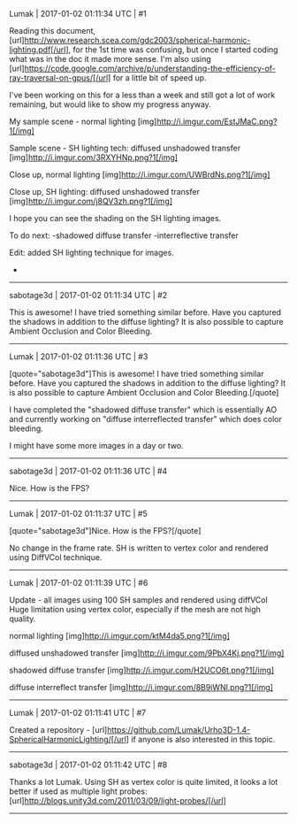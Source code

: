 Lumak | 2017-01-02 01:11:34 UTC | #1

Reading this document, [url]http://www.research.scea.com/gdc2003/spherical-harmonic-lighting.pdf[/url], for the 1st time was confusing, but once I started coding what was in the doc it made more sense.
I'm also using [url]https://code.google.com/archive/p/understanding-the-efficiency-of-ray-traversal-on-gpus/[/url] for a little bit of speed up.

I've been working on this for a less than a week and still got a lot of work remaining, but would like to show my progress anyway.

My sample scene - normal lighting
[img]http://i.imgur.com/EstJMaC.png?1[/img]

Sample scene - SH lighting tech: diffused unshadowed transfer
[img]http://i.imgur.com/3RXYHNp.png?1[/img]

Close up, normal lighting
[img]http://i.imgur.com/UWBrdNs.png?1[/img]

Close up, SH lighting: diffused unshadowed transfer
[img]http://i.imgur.com/j8QV3zh.png?1[/img]

I hope you can see the shading on the SH lighting images.

To do next:
-shadowed diffuse transfer
-interreflective transfer

Edit: added SH lighting technique for images.

-

-------------------------

sabotage3d | 2017-01-02 01:11:34 UTC | #2

This is awesome! I have tried something similar before. Have you captured the shadows in addition to the diffuse lighting? It is also possible to capture Ambient Occlusion and Color Bleeding.

-------------------------

Lumak | 2017-01-02 01:11:36 UTC | #3

[quote="sabotage3d"]This is awesome! I have tried something similar before. Have you captured the shadows in addition to the diffuse lighting? It is also possible to capture Ambient Occlusion and Color Bleeding.[/quote]

I have completed the "shadowed diffuse transfer" which is essentially AO and currently working on "diffuse interreflected transfer" which does color bleeding.

I might have some more images in a day or two.

-------------------------

sabotage3d | 2017-01-02 01:11:36 UTC | #4

Nice. How is the FPS?

-------------------------

Lumak | 2017-01-02 01:11:37 UTC | #5

[quote="sabotage3d"]Nice. How is the FPS?[/quote]

No change in the frame rate. SH is written to vertex color and rendered using DiffVCol technique.

-------------------------

Lumak | 2017-01-02 01:11:39 UTC | #6

Update - all images using 100 SH samples and rendered using diffVCol
Huge limitation using vertex color, especially if the mesh are not high quality.

normal lighting
[img]http://i.imgur.com/ktM4da5.png?1[/img]

diffused unshadowed transfer 
[img]http://i.imgur.com/9PbX4Kj.png?1[/img]

shadowed diffuse transfer
[img]http://i.imgur.com/H2UCO6t.png?1[/img]

diffuse interreflect transfer
[img]http://i.imgur.com/8B9iWNl.png?1[/img]

-------------------------

Lumak | 2017-01-02 01:11:41 UTC | #7

Created a repository - [url]https://github.com/Lumak/Urho3D-1.4-SphericalHarmonicLighting/[/url] if anyone is also interested in this topic.

-------------------------

sabotage3d | 2017-01-02 01:11:42 UTC | #8

Thanks a lot Lumak. Using SH as vertex color is quite limited, it looks a lot better if used as multiple light probes: [url]http://blogs.unity3d.com/2011/03/09/light-probes/[/url]

-------------------------

